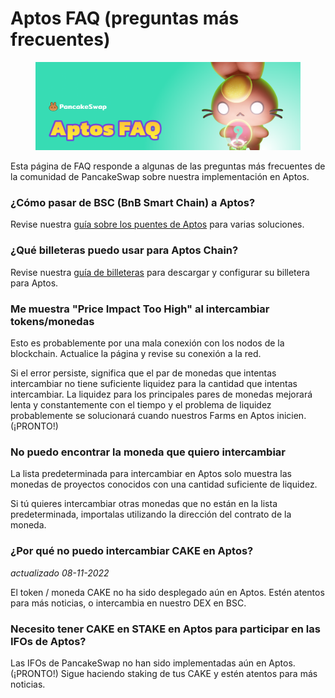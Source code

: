 # Aptos FAQ (preguntas más frecuentes)

<figure><img src="../.gitbook/assets/image (10) (2).png" alt=""><figcaption></figcaption></figure>

Esta página de FAQ responde a algunas de las preguntas más frecuentes de la comunidad de PancakeSwap sobre nuestra implementación en Aptos.

### ¿Cómo pasar de BSC (BnB Smart Chain) a Aptos?&#x20;

Revise nuestra [guía sobre los puentes de Aptos](broken-reference) para varias soluciones.

### ¿Qué billeteras puedo usar para Aptos Chain?&#x20;

Revise nuestra [guía de billeteras](crea-una-wallet.md) para descargar y configurar su billetera para Aptos.

### Me muestra "Price Impact Too High" al intercambiar tokens/monedas&#x20;

Esto es probablemente por una mala conexión con los nodos de la blockchain. Actualice la página y revise su conexión a la red.

Si el error persiste, significa que el par de monedas que intentas intercambiar no tiene suficiente liquidez para la cantidad que intentas intercambiar. La liquidez para los principales pares de monedas mejorará lenta y constantemente con el tiempo y el problema de liquidez probablemente se solucionará cuando nuestros Farms en Aptos inicien. (¡PRONTO!)

### No puedo encontrar la moneda que quiero intercambiar&#x20;

La lista predeterminada para intercambiar en Aptos solo muestra las monedas de proyectos conocidos con una cantidad suficiente de liquidez.

Si tú quieres intercambiar otras monedas que no están en la lista predeterminada, importalas utilizando la dirección del contrato de la moneda.

### ¿Por qué no puedo intercambiar CAKE en Aptos?&#x20;

_actualizado 08-11-2022_

El token / moneda CAKE no ha sido desplegado aún en Aptos. Estén atentos para más noticias, o intercambia en nuestro DEX en BSC.

### Necesito tener CAKE en STAKE en Aptos para participar en las IFOs de Aptos?&#x20;

Las IFOs de PancakeSwap no han sido implementadas aún en Aptos. (¡PRONTO!) Sigue haciendo staking de tus CAKE y estén atentos para más noticias.
